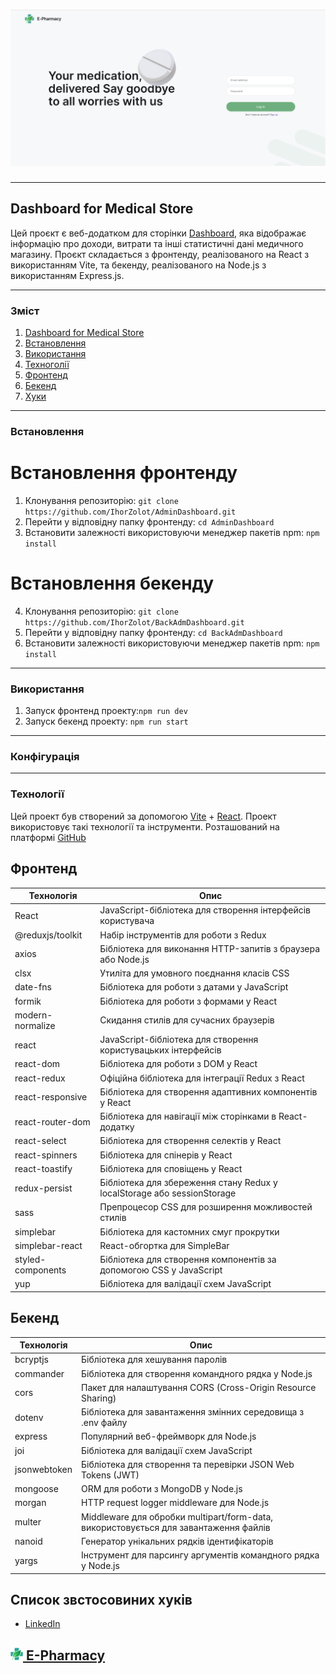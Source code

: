 # <img src='./public/E-Pharmacy.png' alt='React+Vite'>

---

## Dashboard for Medical Store

Цей проєкт є веб-додатком для сторінки
[Dashboard](https://admin-dashboard-seven-roan.vercel.app), яка відображає
інформацію про доходи, витрати та інші статистичні дані медичного магазину.
Проєкт складається з фронтенду, реалізованого на React з використанням Vite, та
бекенду, реалізованого на Node.js з використанням Express.js.

---

### Зміст

1. [Dashboard for Medical Store](#dashboard-for-Medical-Store)
2. [Встановлення](#встановлення)
3. [Використання](#використання)
4. [Техноголії](#техноголії)
5. [Фронтенд](#фронтенд)
6. [Бекенд](#бекенд)
7. [Хуки](#хуки)

---

### Встановлення

# Встановлення фронтенду

1. Клонування репозиторію:
   `git clone https://github.com/IhorZolot/AdminDashboard.git`
2. Перейти у відповідну папку фронтенду: `cd AdminDashboard`
3. Встановити залежності використовуючи менеджер пакетів npm: `npm install`

# Встановлення бекенду

4. Клонування репозиторію:
   `git clone https://github.com/IhorZolot/BackAdmDashboard.git`
5. Перейти у відповідну папку фронтенду: `cd BackAdmDashboard`
6. Встановити залежності використовуючи менеджер пакетів npm: `npm install`

---

### Використання

1. Запуск фронтенд проекту:`npm run dev`
2. Запуск бекенд проекту: `npm run start`

---

### Конфігурація

---

### Технології

Цей проект був створений за допомогою [Vite](https://vitejs.dev/) +
[React](https://reactjs.org/). Проект використовує такі технології та
інструменти. Розташований на платформі [GitHub](https://github.com/)

## Фронтенд

| Технологія        | Опис                                                                    |
| ----------------- | ----------------------------------------------------------------------- |
| React             | JavaScript-бібліотека для створення інтерфейсів користувача             |
| @reduxjs/toolkit  | Hабір інструментів для роботи з Redux                                   |
| axios             | Бібліотека для виконання HTTP-запитів з браузера або Node.js            |
| clsx              | Утиліта для умовного поєднання класів CSS                               |
| date-fns          | Бібліотека для роботи з датами у JavaScript                             |
| formik            | Бібліотека для роботи з формами у React                                 |
| modern-normalize  | Скидання стилів для сучасних браузерів                                  |
| react             | JavaScript-бібліотека для створення користувацьких інтерфейсів          |
| react-dom         | Бібліотека для роботи з DOM у React                                     |
| react-redux       | Офіційна бібліотека для інтеграції Redux з React                        |
| react-responsive  | Бібліотека для створення адаптивних компонентів у React                 |
| react-router-dom  | Бібліотека для навігації між сторінками в React-додатку                 |
| react-select      | Бібліотека для створення селектів у React                               |
| react-spinners    | Бібліотека для спінерів у React                                         |
| react-toastify    | Бібліотека для сповіщень у React                                        |
| redux-persist     | Бібліотека для збереження стану Redux у localStorage або sessionStorage |
| sass              | Препроцесор CSS для розширення можливостей стилів                       |
| simplebar         | Бібліотека для кастомних смуг прокрутки                                 |
| simplebar-react   | React-обгортка для SimpleBar                                            |
| styled-components | Бібліотека для створення компонентів за допомогою CSS у JavaScript      |
| yup               | Бібліотека для валідації схем JavaScript                                |

## Бекенд

| Технологія   | Опис                                                                                 |
| ------------ | ------------------------------------------------------------------------------------ |
| bcryptjs     | Бібліотека для хешування паролів                                                     |
| commander    | Бібліотека для створення командного рядка у Node.js                                  |
| cors         | Пакет для налаштування CORS (Cross-Origin Resource Sharing)                          |
| dotenv       | Бібліотека для завантаження змінних середовища з .env файлу                          |
| express      | Популярний веб-фреймворк для Node.js                                                 |
| joi          | Бібліотека для валідації схем JavaScript                                             |
| jsonwebtoken | Бібліотека для створення та перевірки JSON Web Tokens (JWT)                          |
| mongoose     | ORM для роботи з MongoDB у Node.js                                                   |
| morgan       | HTTP request logger middleware для Node.js                                           |
| multer       | Middleware для обробки multipart/form-data, використовується для завантаження файлів |
| nanoid       | Генератор унікальних рядків ідентифікаторів                                          |
| yargs        | Інструмент для парсингу аргументів командного рядка у Node.js                        |

## Список звстосовиних хуків

- [LinkedIn](www.linkedin.com/in/ihor-zolotoverkh)

## [<img src="./public/logo.svg" width="20" alt="React"> <span>E-Pharmacy</span>](https://drink-master-project.vercel.app/signin)

